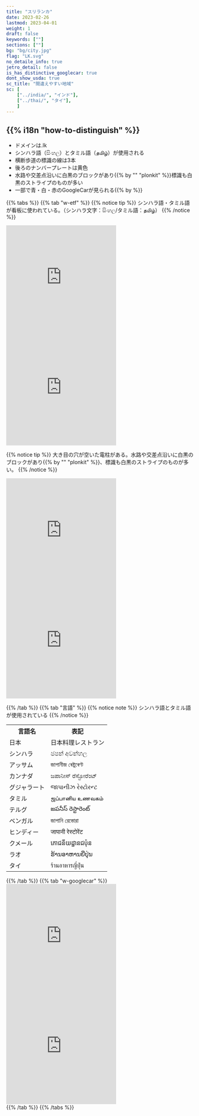 ```yaml
---
title: "スリランカ"
date: 2023-02-26
lastmod: 2023-04-01
weight: 1
draft: false
keywords: [""]
sections: [""]
bg: "bg/city.jpg"
flag: "LK.svg"
no_detaile_info: true
jetro_detail: false
is_has_distinctive_googlecar: true
dont_show_usda: true
sc_title: "間違えやすい地域"
sc: [
    ["../india/", "インド"],
    ["../thai/", "タイ"],
    ]
---
```


<div class="main-desciption country-description">
    <h2 class="section-title">{{% i18n "how-to-distinguish" %}}</h2>
    <ul class="rule-list">
        <li>ドメインは<span class="quiz">.lk</span></li>
        <li>シンハラ語（සිංහල）とタミル語（தமிழ்）が使用される</li>
        <li>横断歩道の標識の線は<span class="quiz">3本</span></li>
        <li>後ろのナンバープレートは<span class="quiz">黄</span>色</li>
        <li>水路や交差点沿いに<span class="quiz">白黒のブロック</span>があり{{% by "" "plonkit" %}}標識も<span class="quiz">白黒のストライプ</span>のものが多い</li>
        <li>一部で青・白・赤のGoogleCarが見られる{{% by %}}</li>
    </ul>
</div>

{{% tabs  %}}
{{% tab "w-etf" %}}
{{% notice tip %}}
シンハラ語・タミル語が看板に使われている。（シンハラ文字：සිංහල/タミル語：தமிழ்）
{{% /notice %}}
<div class="googlemap-if">
<iframe src="https://www.google.com/maps/embed?pb=!4v1680100340097!6m8!1m7!1sDJ0Ty-iMLWHbEbhMbuTD3w!2m2!1d6.896847909740938!2d79.85988121087101!3f275.495347430142!4f3.1635896951033686!5f3.325193203789971" width="295" height="295" style="border:0;" allowfullscreen="" loading="lazy" referrerpolicy="no-referrer-when-downgrade"></iframe>
<iframe src="https://www.google.com/maps/embed?pb=!4v1682100640173!6m8!1m7!1sW2nDYT3OdSiuEKGFoeBAuQ!2m2!1d6.898139546306622!2d80.5926493796953!3f343.9497117643875!4f-0.11594183889829424!5f3.325193203789971" width="295" height="295" style="border:0;" allowfullscreen="" loading="lazy" referrerpolicy="no-referrer-when-downgrade"></iframe>
</div>


{{% notice tip %}}
大き目の穴が空いた電柱がある。水路や交差点沿いに<span class="quiz">白黒のブロック</span>があり{{% by "" "plonkit" %}}、標識も<span class="quiz">白黒のストライプ</span>のものが多い。
{{% /notice %}}
<div class="googlemap-if">
<iframe src="https://www.google.com/maps/embed?pb=!4v1684987607615!6m8!1m7!1sdIFugZIz-18TgDF0vVdcrQ!2m2!1d6.742845899138011!2d80.82898977983052!3f213.867865126139!4f-2.7445998801381535!5f3.1642101542204055" width="295" height="295" style="border:0;" allowfullscreen="" loading="lazy" referrerpolicy="no-referrer-when-downgrade"></iframe>
<iframe src="https://www.google.com/maps/embed?pb=!4v1684988210384!6m8!1m7!1srWru9p5T5gXY-ML1eTu9qw!2m2!1d9.383750066503243!2d80.40839656446202!3f309.5032342322923!4f-8.17461887515313!5f2.32202148121378" width="295" height="295" style="border:0;" allowfullscreen="" loading="lazy" referrerpolicy="no-referrer-when-downgrade"></iframe>
</div>


{{% /tab %}}
{{% tab "言語" %}}
{{% notice note %}}
シンハラ語とタミル語が使用されている
{{% /notice %}}

<div class="googlemap-if">
<table class="word-list">
<tr>
    <th>言語名</th> <th>表記</th>
</tr>
<tr><td><span class="quiz">日本</span></td><td>日本料理レストラン</td></tr>
<tr><td><span class="quiz">シンハラ</span></td><td>ජපන් අවන්හල</td></tr>
<tr><td><span class="quiz">アッサム</span></td><td>জাপানীজ ৰেষ্টুৰেণ্ট</td></tr>
<tr><td><span class="quiz">カンナダ</span></td><td>ಜಪಾನೀಸ್ ರೆಸ್ಟೋರೆಂಟ್</td></tr>
<tr><td><span class="quiz">グジャラート</span></td><td>જાપાનીઝ રેસ્ટોરન્ટ</td></tr>
<tr><td><span class="quiz">タミル</span></td><td>ஜப்பானிய உணவகம்</td></tr>
<tr><td><span class="quiz">テルグ</span></td><td>జపనీస్ రెస్టారెంట్</td></tr>
<tr><td><span class="quiz">ベンガル</span></td><td>জাপানি রেস্তোরা</td></tr>
<tr><td><span class="quiz">ヒンディー</span></td><td>जापानी रेस्टोरेंट</td></tr>
<tr><td><span class="quiz">クメール</span></td><td>ភោជនីយដ្ឋានជប៉ុន</td></tr>
<tr><td><span class="quiz">ラオ</span></td><td>ຮ້ານອາຫານຍີ່ປຸ່ນ</td></tr>
<tr><td><span class="quiz">タイ</span></td><td>ร้านอาหารญี่ปุ่น</td></tr>
</table>
</div>
{{% /tab %}}
{{% tab "w-googlecar" %}}
<div class="googlemap-if">
<iframe src="https://www.google.com/maps/embed?pb=!4v1685558545219!6m8!1m7!1suYZVUguOqtLX3aqwH41Jzw!2m2!1d6.790834621766157!2d81.3302666882394!3f333.53313405477843!4f-34.961461072681836!5f2.9541794563692" width="295" height="295" style="border:0;" allowfullscreen="" loading="lazy" referrerpolicy="no-referrer-when-downgrade"></iframe>
<iframe src="https://www.google.com/maps/embed?pb=!4v1685558599916!6m8!1m7!1sj04lg2pP6meeFG5l-Uf-rQ!2m2!1d8.015481193317576!2d80.02533829118133!3f148.27437639995975!4f-30.12850269686998!5f2.0161286555061033" width="295" height="295" style="border:0;" allowfullscreen="" loading="lazy" referrerpolicy="no-referrer-when-downgrade"></iframe>
</div>
{{% /tab %}}
{{% /tabs %}}
